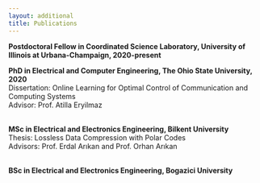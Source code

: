 ```yaml
---
layout: additional
title: Publications
---
```


**Postdoctoral Fellow in Coordinated Science Laboratory, University of Illinois at Urbana-Champaign, 2020-present**<br>
    
**PhD in Electrical and Computer Engineering, The Ohio State University, 2020**<br>
    Dissertation: Online Learning for Optimal Control of Communication and Computing Systems<br>
    Advisor: Prof. Atilla Eryilmaz<br><br>

**MSc in Electrical and Electronics Engineering, Bilkent University**<br>
    Thesis: Lossless Data Compression with Polar Codes<br>
    Advisors: Prof. Erdal Arıkan and Prof. Orhan Arıkan<br><br>

**BSc in Electrical and Electronics Engineering, Bogazici University**
